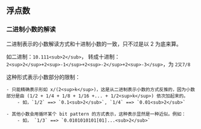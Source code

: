 ## 浮点数

### 二进制小数的解读

二进制表示的小数解读方式和十进制小数的一致，只不过是以 2 为底来算。

如二进制：`10.111<sub>2</sub>`， 转成十进制：`2<sup>2</sup>+2<sup>-1</sup>+2<sup>-2</sup>+2<sup>-3</sup>`，为 `2又7/8`

这种形式表示小数部分的限制：

	- 只能精确表示形如 x/(2<sup>k</sup>)，这是从二进制表示小数的方式反推的，因为小数部分是由 (1/2 + 1/4 + 1/8 + 1/16 +... + 1/2<sup>k</sup>) 依次加起来的。
		- 如，`1/2` ==> `0.1<sub>2</sub>`, `1/4` ==> `0.01<sub>2</sub>`

	- 其他小数会用循环某个 bit pattern 的方式表示，这种表示显然是一种近似。例如：
		- 如， `1/3` ==> `0.0101010101[01]...<sub>2</sub>`
